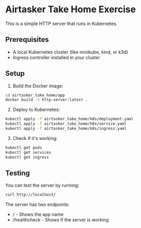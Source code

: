 # Airtasker Take Home Exercise

This is a simple HTTP server that runs in Kubernetes.

## Prerequisites
- A local Kubernetes cluster (like minikube, kind, or k3d)
- Ingress controller installed in your cluster

## Setup

1. Build the Docker image:
```bash
cd airtasker_take_home/app
docker build -t http-server:latest .
```

2. Deploy to Kubernetes:
```bash
kubectl apply -f airtasker_take_home/k8s/deployment.yaml
kubectl apply -f airtasker_take_home/k8s/service.yaml
kubectl apply -f airtasker_take_home/k8s/ingress.yaml
```

3. Check if it's working:
```bash
kubectl get pods
kubectl get services
kubectl get ingress
```

## Testing

You can test the server by running:
```bash
curl http://localhost/
```

The server has two endpoints:
- / - Shows the app name
- /healthcheck - Shows if the server is working 